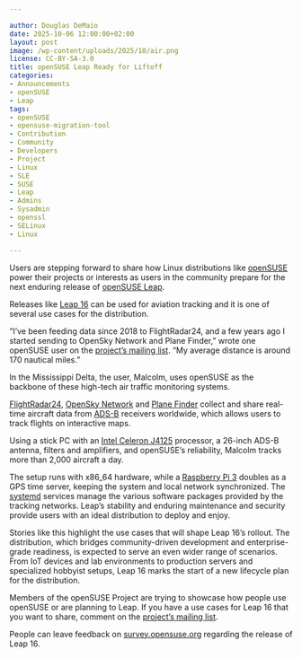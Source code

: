 ```yaml
---

author: Douglas DeMaio
date: 2025-10-06 12:00:00+02:00
layout: post
image: /wp-content/uploads/2025/10/air.png
license: CC-BY-SA-3.0
title: openSUSE Leap Ready for Liftoff
categories:
- Announcements
- openSUSE
- Leap
tags:
- openSUSE
- opensuse-migration-tool
- Contribution
- Community
- Developers
- Project
- Linux 
- SLE
- SUSE
- Leap
- Admins
- Sysadmin
- openssl
- SELinux
- Linux

---
```


Users are stepping forward to share how Linux distributions like [openSUSE](https://get.opensuse.org/) power their projects or interests as users in the community prepare for the next enduring release of [openSUSE Leap](https://get.opensuse.org/leap).

Releases like [Leap 16](https://get.opensuse.org/leap) can be used for aviation tracking and it is one of several use cases for the distribution.

“I’ve been feeding data since 2018 to FlightRadar24, and a few years ago I started sending to OpenSky Network and Plane Finder,” wrote one openSUSE user on the [project’s mailing list](https://lists.opensuse.org/archives/list/project@lists.opensuse.org/thread/6EL3OTP7V7EKS5QZ35U6SSHY4Y6GCYJ7/). “My average distance is around 170 nautical miles.”

In the Mississippi Delta, the user, Malcolm, uses openSUSE as the backbone of these high-tech air traffic monitoring systems. 

[FlightRadar24](https://www.flightradar24.com/), [OpenSky Network](https://opensky-network.org/) and [Plane Finder](https://planefinder.net/) collect and share real-time aircraft data from [ADS-B](https://en.wikipedia.org/wiki/Automatic_Dependent_Surveillance%E2%80%93Broadcast) receivers worldwide, which allows users to track flights on interactive maps. 

Using a stick PC with an [Intel Celeron J4125](https://www.intel.com/content/www/us/en/products/sku/197305/intel-celeron-processor-j4125-4m-cache-up-to-2-70-ghz/specifications.html) processor, a 26-inch ADS-B antenna, filters and amplifiers, and openSUSE’s reliability, Malcolm tracks more than 2,000 aircraft a day.

The setup runs with x86_64 hardware, while a [Raspberry Pi 3](https://www.raspberrypi.com/products/raspberry-pi-3-model-b/) doubles as a GPS time server, keeping the system and local network synchronized. The [systemd](https://github.com/systemd/systemd) services manage the various software packages provided by the tracking networks. Leap’s stability and enduring maintenance and security provide users with an ideal distribution to deploy and enjoy.

Stories like this highlight the use cases that will shape Leap 16’s rollout. The distribution, which bridges community-driven development and enterprise-grade readiness, is expected to serve an even wider range of scenarios. From IoT devices and lab environments to production servers and specialized hobbyist setups, Leap 16 marks the start of a new lifecycle plan for the distribution.

Members of the openSUSE Project are trying to showcase how people use openSUSE or are planning to Leap. If you have a  use cases for Leap 16 that you want to share, comment on the [project’s mailing list](https://lists.opensuse.org/archives/list/project@lists.opensuse.org/thread/6EL3OTP7V7EKS5QZ35U6SSHY4Y6GCYJ7/).

People can leave feedback on [survey.opensuse.org](https://survey.opensuse.org/) regarding the release of Leap 16.

<meta name="openSUSE, Open Source, development, Windows 10 end of support, Linux, secure operating systems, open source, Leap" content="HTML,CSS,XML,JavaScript">
